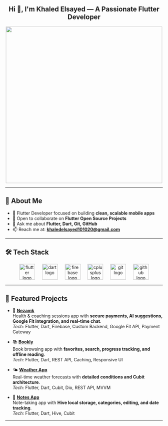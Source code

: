 <h2 align="center">Hi 👋, I'm Khaled Elsayed — A Passionate Flutter Developer</h2>

<p align="center">
  <img src="https://raw.githubusercontent.com/abhisheknaiidu/abhisheknaiidu/master/code.gif" width="500"/>
</p>

---

## 🌱 About Me
- 🚀 Flutter Developer focused on building **clean, scalable mobile apps**  
- 🤝 Open to collaborate on **Flutter Open Source Projects**  
- 💬 Ask me about **Flutter, Dart, Git, GitHub**  
- 📫 Reach me at: **[khaledelsayed101020@gmail.com](mailto:khaledelsayed101020@gmail.com)**  

---

## 🛠 Tech Stack
<p align="center">
  <img src="https://cdn.jsdelivr.net/gh/devicons/devicon/icons/flutter/flutter-original.svg" height="50" alt="flutter logo" />
  <img width="15" />
  <img src="https://cdn.jsdelivr.net/gh/devicons/devicon/icons/dart/dart-original.svg" height="50" alt="dart logo" />
  <img width="15" />
  <img src="https://cdn.jsdelivr.net/gh/devicons/devicon/icons/firebase/firebase-plain.svg" height="50" alt="firebase logo" />
  <img width="15" />
  <img src="https://cdn.jsdelivr.net/gh/devicons/devicon/icons/cplusplus/cplusplus-original.svg" height="50" alt="cplusplus logo" />
  <img width="15" />
  <img src="https://cdn.jsdelivr.net/gh/devicons/devicon/icons/git/git-original.svg" height="50" alt="git logo" />
  <img width="15" />
  <img src="https://skillicons.dev/icons?i=github" height="50" alt="github logo" />
</p>

---

## 🚀 Featured Projects

- 🏥 [**Nezamk**](https://github.com/Khaledelsayed10/Nezamk)  
  Health & coaching sessions app with **secure payments, AI suggestions, Google Fit integration, and real-time chat**.  
  *Tech:* Flutter, Dart, Firebase, Custom Backend, Google Fit API, Payment Gateway  

- 📚 [**Bookly**](https://github.com/Khaledelsayed10/bookly)  
  Book browsing app with **favorites, search, progress tracking, and offline reading**.  
  *Tech:* Flutter, Dart, REST API, Caching, Responsive UI  

- 🌤️ [**Weather App**](https://github.com/Khaledelsayed10/weather_app)  
  Real-time weather forecasts with **detailed conditions and Cubit architecture**.  
  *Tech:* Flutter, Dart, Cubit, Dio, REST API, MVVM  

- 📝 [**Notes App**](https://github.com/Khaledelsayed10/nots_app)  
  Note-taking app with **Hive local storage, categories, editing, and date tracking**.  
  *Tech:* Flutter, Dart, Hive, Cubit  

---


